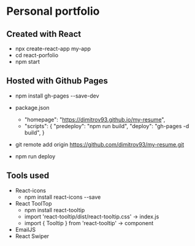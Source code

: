 # Personal portfolio

## Created with React
- npx create-react-app my-app
- cd react-porfolio
- npm start

## Hosted with Github Pages
- npm install gh-pages --save-dev
- package.json  
  - "homepage": "https://dimitrov93.github.io/my-resume",
  - "scripts": {
   "predeploy": "npm run build",
   "deploy": "gh-pages -d build",
}

- git remote add origin https://github.com/dimitrov93/my-resume.git
- npm run deploy

## Tools used
 - React-icons 
    - npm install react-icons --save
 - React ToolTop
    - npm install react-tooltip
    - import 'react-tooltip/dist/react-tooltip.css' -> index.js
    - import { Tooltip } from 'react-tooltip' -> component
 - EmailJS
 - React Swiper